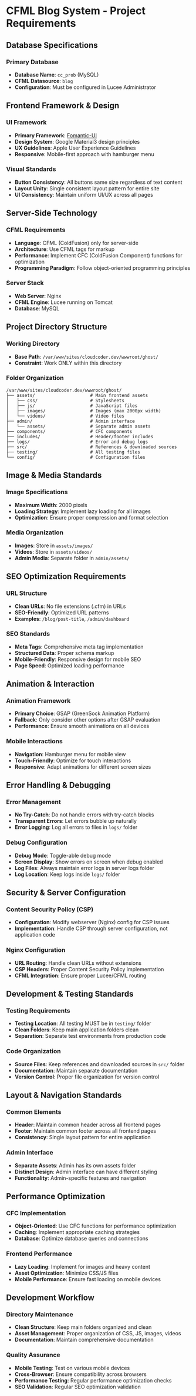 # CFML Blog System - Project Requirements

## Database Specifications

### Primary Database
- **Database Name**: `cc_prob` (MySQL)
- **CFML Datasource**: `blog`
- **Configuration**: Must be configured in Lucee Administrator

## Frontend Framework & Design

### UI Framework
- **Primary Framework**: [Fomantic-UI](https://fomantic-ui.com/)
- **Design System**: Google Material3 design principles
- **UX Guidelines**: Apple User Experience Guidelines
- **Responsive**: Mobile-first approach with hamburger menu

### Visual Standards
- **Button Consistency**: All buttons same size regardless of text content
- **Layout Unity**: Single consistent layout pattern for entire site
- **UI Consistency**: Maintain uniform UI/UX across all pages

## Server-Side Technology

### CFML Requirements
- **Language**: CFML (ColdFusion) only for server-side
- **Architecture**: Use CFML tags for markup
- **Performance**: Implement CFC (ColdFusion Component) functions for optimization
- **Programming Paradigm**: Follow object-oriented programming principles

### Server Stack
- **Web Server**: Nginx
- **CFML Engine**: Lucee running on Tomcat
- **Database**: MySQL

## Project Directory Structure

### Working Directory
- **Base Path**: `/var/www/sites/cloudcoder.dev/wwwroot/ghost/`
- **Constraint**: Work ONLY within this directory

### Folder Organization
```
/var/www/sites/cloudcoder.dev/wwwroot/ghost/
├── assets/                     # Main frontend assets
│   ├── css/                    # Stylesheets
│   ├── js/                     # JavaScript files
│   ├── images/                 # Images (max 2000px width)
│   └── videos/                 # Video files
├── admin/                      # Admin interface
│   └── assets/                 # Separate admin assets
├── components/                 # CFC components
├── includes/                   # Header/footer includes
├── logs/                       # Error and debug logs
├── src/                        # References & downloaded sources
├── testing/                    # All testing files
└── config/                     # Configuration files
```

## Image & Media Standards

### Image Specifications
- **Maximum Width**: 2000 pixels
- **Loading Strategy**: Implement lazy loading for all images
- **Optimization**: Ensure proper compression and format selection

### Media Organization
- **Images**: Store in `assets/images/`
- **Videos**: Store in `assets/videos/`
- **Admin Media**: Separate folder in `admin/assets/`

## SEO Optimization Requirements

### URL Structure
- **Clean URLs**: No file extensions (.cfm) in URLs
- **SEO-Friendly**: Optimized URL patterns
- **Examples**: `/blog/post-title`, `/admin/dashboard`

### SEO Standards
- **Meta Tags**: Comprehensive meta tag implementation
- **Structured Data**: Proper schema markup
- **Mobile-Friendly**: Responsive design for mobile SEO
- **Page Speed**: Optimized loading performance

## Animation & Interaction

### Animation Framework
- **Primary Choice**: GSAP (GreenSock Animation Platform)
- **Fallback**: Only consider other options after GSAP evaluation
- **Performance**: Ensure smooth animations on all devices

### Mobile Interactions
- **Navigation**: Hamburger menu for mobile view
- **Touch-Friendly**: Optimize for touch interactions
- **Responsive**: Adapt animations for different screen sizes

## Error Handling & Debugging

### Error Management
- **No Try-Catch**: Do not handle errors with try-catch blocks
- **Transparent Errors**: Let errors bubble up naturally
- **Error Logging**: Log all errors to files in `logs/` folder

### Debug Configuration
- **Debug Mode**: Toggle-able debug mode
- **Screen Display**: Show errors on screen when debug enabled
- **Log Files**: Always maintain error logs in server logs folder
- **Log Location**: Keep logs inside `logs/` folder

## Security & Server Configuration

### Content Security Policy (CSP)
- **Configuration**: Modify webserver (Nginx) config for CSP issues
- **Implementation**: Handle CSP through server configuration, not application code

### Nginx Configuration
- **URL Routing**: Handle clean URLs without extensions
- **CSP Headers**: Proper Content Security Policy implementation
- **CFML Integration**: Ensure proper Lucee/CFML routing

## Development & Testing Standards

### Testing Requirements
- **Testing Location**: All testing MUST be in `testing/` folder
- **Clean Folders**: Keep main application folders clean
- **Separation**: Separate test environments from production code

### Code Organization
- **Source Files**: Keep references and downloaded sources in `src/` folder
- **Documentation**: Maintain separate documentation
- **Version Control**: Proper file organization for version control

## Layout & Navigation Standards

### Common Elements
- **Header**: Maintain common header across all frontend pages
- **Footer**: Maintain common footer across all frontend pages
- **Consistency**: Single layout pattern for entire application

### Admin Interface
- **Separate Assets**: Admin has its own assets folder
- **Distinct Design**: Admin interface can have different styling
- **Functionality**: Admin-specific features and navigation

## Performance Optimization

### CFC Implementation
- **Object-Oriented**: Use CFC functions for performance optimization
- **Caching**: Implement appropriate caching strategies
- **Database**: Optimize database queries and connections

### Frontend Performance
- **Lazy Loading**: Implement for images and heavy content
- **Asset Optimization**: Minimize CSS/JS files
- **Mobile Performance**: Ensure fast loading on mobile devices

## Development Workflow

### Directory Maintenance
- **Clean Structure**: Keep main folders organized and clean
- **Asset Management**: Proper organization of CSS, JS, images, videos
- **Documentation**: Maintain comprehensive documentation

### Quality Assurance
- **Mobile Testing**: Test on various mobile devices
- **Cross-Browser**: Ensure compatibility across browsers
- **Performance Testing**: Regular performance optimization checks
- **SEO Validation**: Regular SEO optimization validation